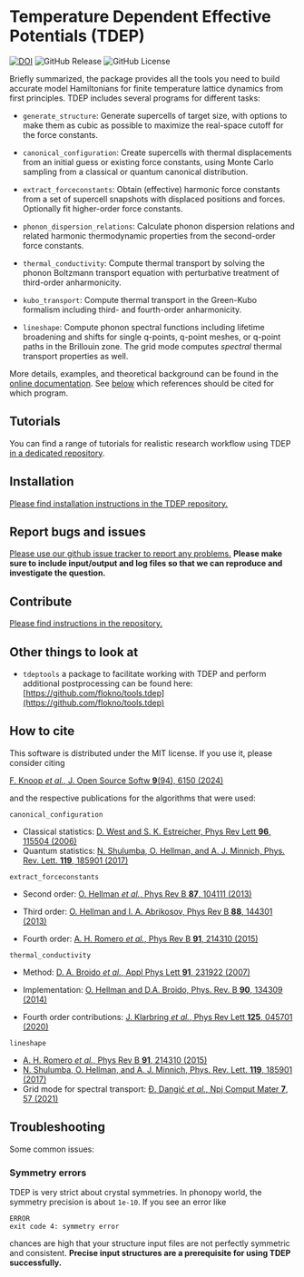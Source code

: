 Temperature Dependent Effective Potentials (TDEP)
===

[![DOI](https://joss.theoj.org/papers/10.21105/joss.06150/status.svg)](https://doi.org/10.21105/joss.06150)
![GitHub Release](https://img.shields.io/github/v/release/tdep-developers/tdep)
![GitHub License](https://img.shields.io/github/license/tdep-developers/tdep)

Briefly summarized, the package provides all the tools you need to build accurate model Hamiltonians for finite temperature lattice dynamics from first principles. TDEP includes several programs for different tasks:

- `generate_structure`: Generate supercells of target size, with options to make them as cubic as possible to maximize the real-space cutoff for the force constants.

- `canonical_configuration`: Create supercells with thermal displacements from an initial guess or existing force constants, using Monte Carlo sampling from a classical or quantum canonical distribution.

- `extract_forceconstants`: Obtain (effective) harmonic force constants from a set of supercell snapshots with displaced positions and forces. Optionally fit higher-order force constants.

- `phonon_dispersion_relations`: Calculate phonon dispersion relations and related harmonic thermodynamic properties from the second-order force constants.

- `thermal_conductivity`: Compute thermal transport by solving the phonon Boltzmann transport equation with perturbative treatment of third-order anharmonicity.

- `kubo_transport`: Compute thermal transport in the Green-Kubo formalism including third- and fourth-order anharmonicity.

- `lineshape`: Compute phonon spectral functions including lifetime broadening and shifts for single q-points, q-point meshes, or q-point paths in the Brillouin zone. The grid mode computes _spectral_ thermal transport properties as well.

More details, examples, and theoretical background can be found in the [online documentation](https://tdep-developers.github.io/tdep/program). See [below](#how-to-cite) which references should be cited for which program.

## Tutorials

You can find a range of tutorials for realistic research workflow using TDEP [in a dedicated repository](https://github.com/tdep-developers/tdep-tutorials).

## Installation

[Please find installation instructions in the TDEP repository.](https://github.com/tdep-developers/tdep/blob/main/INSTALL.md)

## Report bugs and issues

[Please use our github issue tracker to report any problems.](https://github.com/tdep-developers/tdep/issues) **Please make sure to include input/output and log files so that we can reproduce and investigate the question.**

## Contribute

[Please find instructions in the repository.](https://github.com/tdep-developers/tdep/blob/main/CONTRIBUTING.md)

## Other things to look at

* `tdeptools` a package to facilitate working with TDEP and perform additional postprocessing can be found here: [https://github.com/flokno/tools.tdep](https://github.com/flokno/tools.tdep)

## How to cite

This software is distributed under the MIT license. If you use it, please consider citing

[F. Knoop *et al.*, J. Open Source Softw **9**(94), 6150 (2024)](https://joss.theoj.org/papers/10.21105/joss.06150)

and the respective publications for the algorithms that were used:

`canonical_configuration`

- Classical statistics: [D. West and S. K. Estreicher, Phys Rev Lett **96**, 115504 (2006)](https://journals.aps.org/prl/abstract/10.1103/PhysRevLett.96.115504)
- Quantum statistics: [N. Shulumba, O. Hellman, and A. J. Minnich, Phys. Rev. Lett. **119**, 185901 (2017)](https://journals.aps.org/prl/abstract/10.1103/PhysRevLett.119.185901)

`extract_forceconstants`

- Second order: [O. Hellman *et al.*, Phys Rev B **87**, 104111 (2013)](https://journals.aps.org/prb/abstract/10.1103/PhysRevB.87.104111)

- Third order: [O. Hellman and I. A. Abrikosov, Phys Rev B **88**, 144301 (2013)](https://journals.aps.org/prb/abstract/10.1103/PhysRevB.88.144301)
- Fourth order: [A. H. Romero *et al.*, Phys Rev B **91**, 214310 (2015)](https://journals.aps.org/prb/abstract/10.1103/PhysRevB.91.214310)

`thermal_conductivity`

- Method: [D. A. Broido *et al.*, Appl Phys Lett **91**, 231922 (2007)](https://doi.org/10.1063/1.2822891)

- Implementation: [O. Hellman and D.A. Broido, Phys. Rev. B **90**, 134309 (2014)](https://dx.doi.org/10.1103/physrevb.90.134309)
- Fourth order contributions: [J. Klarbring *et al.*, Phys Rev Lett **125**, 045701 (2020)](https://journals.aps.org/prl/abstract/10.1103/PhysRevLett.125.045701)

`lineshape`

- [A. H. Romero *et al.*, Phys Rev B **91**, 214310 (2015)](https://journals.aps.org/prb/abstract/10.1103/PhysRevB.91.214310)
- [N. Shulumba, O. Hellman, and A. J. Minnich, Phys. Rev. Lett. **119**, 185901 (2017)](https://journals.aps.org/prl/abstract/10.1103/PhysRevLett.119.185901)
- Grid mode for spectral transport: [Đ. Dangić *et al.*, Npj Comput Mater **7**, 57 (2021)](https://www.nature.com/articles/s41524-021-00523-7)

## Troubleshooting

Some common issues:

### Symmetry errors

TDEP is very strict about crystal symmetries. In phonopy world, the symmetry precision is about `1e-10`. If you see an error like

```
ERROR
exit code 4: symmetry error
```

chances are high that your structure input files are not perfectly symmetric and consistent. **Precise input structures are a prerequisite for using TDEP successfully.**
